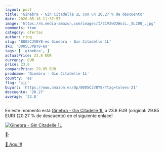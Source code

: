 ```yaml
---
layout: post
title: 'Ginebra - Gin Citadelle 1L con un 20.27 % de descuento'
date: 2020-05-16 11:37:57
image: 'https://m.media-amazon.com/images/I/31V3wOJWusL._SL200_.jpg'
comments: true
category: ofertas
author: ring
slug: 'B005CJVBY8-es Ginebra - Gin Citadelle 1L'
sku: 'B005CJVBY8-es'
tags: [ 'ginebra', ]
actualPrice: 23.8 EUR
currency: EUR
price: 23.8
comparePrice: 29.85 EUR
prodname: 'Ginebra - Gin Citadelle 1L'
country: 'es'
flag: '🇪🇸'
buyurl: 'https://www.amazon.es/dp/B005CJVBY8/?tag=tolees-21'
descuento: '20.27'
average: '23.8'
---
```


En este momento está [Ginebra - Gin Citadelle 1L](https://www.amazon.es/dp/B005CJVBY8/?tag=tolees-21) a 23.8 EUR (original: 29.85 EUR) (20.27 %  de descuento) en el siguiente enlace!

[![Ginebra - Gin Citadelle 1L](https://m.media-amazon.com/images/I/31V3wOJWusL._SL200_.jpg)](https://www.amazon.es/dp/B005CJVBY8/?tag=tolees-21)

🔎:


[🛒 Aquí!!!](https://www.amazon.es/dp/B005CJVBY8/?tag=tolees-21)
